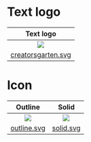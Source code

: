 # Text logo

| Text logo |
|:---:|
| ![](https://creatorsgarten.org/images/creatorsgarten.svg) |
| [creatorsgarten.svg](https://creatorsgarten.org/images/creatorsgarten.svg) |

# Icon

| Outline | Solid |
|:---:|:---:|
| ![](https://creatorsgarten.org/images/icons/outline.svg) | ![](https://creatorsgarten.org/images/icons/solid.svg) |
| [outline.svg](https://creatorsgarten.org/images/icons/outline.svg) | [solid.svg](https://creatorsgarten.org/images/icons/solid.svg) |
